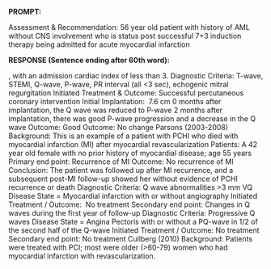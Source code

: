 **PROMPT:**

Assessment & Recommendation:  56 year old patient with history of AML without CNS involvement who is status post successful 7+3 induction therapy being admitted for acute myocardial infarction

**RESPONSE (Sentence ending after 60th word):**

, with an admission cardiac index of less than 3. Diagnostic Criteria: T-wave, STEMI, Q-wave, P-wave, PR interval (all <3 sec), echogenic mitral regurgitation  Initiated Treatment & Outcome: Successful percutaneous coronary intervention  Initial Implantation:   7.6 cm  0 months after implantation, the Q wave was reduced to P-wave  2 months after implantation, there was good P-wave progression and a decrease in the Q wave  Outcome: Good  Outcome: No change  Parsons (2003-2008)  Background: This is an example of a patient with PCHI who died with myocardial infarction (MI) after myocardial revascularization  Patients: A 42 year old female with no prior history of myocardial disease; age 55 years  Primary end point: Recurrence of MI  Outcome: No recurrence of MI  Conclusion: The patient was followed up after MI recurrence, and a subsequent post-MI follow-up showed her without evidence of PCHI recurrence or death  Diagnostic Criteria: Q wave abnormalities >3 mm VQ  Disease State = Myocardial infarction with or without angiography  Initiated Treatment / Outcome:  No treatment  Secondary end point: Changes in Q waves during the first year of follow-up  Diagnostic Criteria: Progressive Q waves  Disease State = Angina Pectoris with or without a PQ-wave in 1/2 of the second half of the Q-wave  Initiated Treatment / Outcome: No treatment  Secondary end point:  No treatment  Cullberg (2010)  Background: Patients were treated with PCI; most were older (>60-79) women who had myocardial infarction with revascularization. 